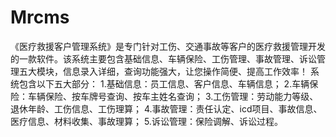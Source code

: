 # Mrcms
 《医疗救援客户管理系统》是专门针对工伤、交通事故等客户的医疗救援管理开发的一款软件。该系统主要包含基础信息、车辆保险、工伤管理、事故管理、诉讼管理五大模块，信息录入详细，查询功能强大，让您操作简便、提高工作效率！ 系统包含以下五大部分： 1.基础信息：员工信息、客户信息、车辆信息； 2.车辆保险：车辆保险、按车牌号查询、按车主姓名查询； 3.工伤管理：劳动能力等级、退休年龄、工伤信息、工伤理算； 4.事故管理：责任认定、icd项目、事故信息、医疗信息、材料收集、事故理算； 5.诉讼管理：保险调解、诉讼过程。

